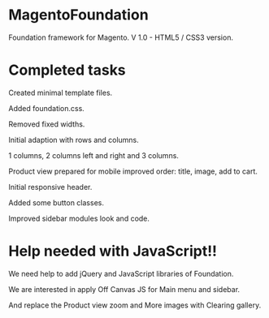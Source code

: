 MagentoFoundation
=================
Foundation framework for Magento.
V 1.0 - HTML5 / CSS3 version.

Completed tasks
=================

Created minimal template files.

Added foundation.css.

Removed fixed widths.

Initial adaption with rows and columns.

1 columns, 2 columns left and right and 3 columns.

Product view prepared for mobile improved order: title, image, add to cart.

Initial responsive header.

Added some button classes.

Improved sidebar modules look and code.

Help needed with JavaScript!!
============================

We need help to add jQuery and JavaScript libraries of Foundation.

We are interested in apply Off Canvas JS for Main menu and sidebar.

And replace the Product view zoom and More images with Clearing gallery.
